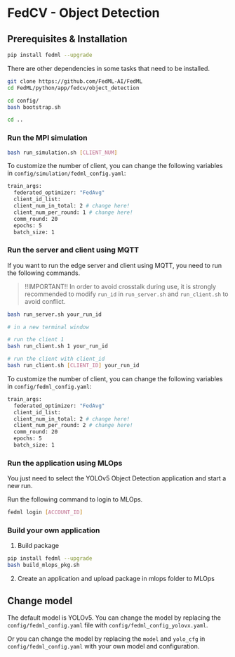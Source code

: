 # FedCV - Object Detection

## Prerequisites & Installation

```bash
pip install fedml --upgrade
```

There are other dependencies in some tasks that need to be installed.

```bash
git clone https://github.com/FedML-AI/FedML
cd FedML/python/app/fedcv/object_detection

cd config/
bash bootstrap.sh

cd ..
```

### Run the MPI simulation

```bash
bash run_simulation.sh [CLIENT_NUM]
```

To customize the number of client, you can change the following variables in `config/simulation/fedml_config.yaml`:

```bash
train_args:
  federated_optimizer: "FedAvg"
  client_id_list:
  client_num_in_total: 2 # change here!
  client_num_per_round: 1 # change here!
  comm_round: 20
  epochs: 5
  batch_size: 1
```

### Run the server and client using MQTT

If you want to run the edge server and client using MQTT, you need to run the following commands.

> !!IMPORTANT!! In order to avoid crosstalk during use, it is strongly recommended to modify `run_id` in `run_server.sh` and `run_client.sh` to avoid conflict.

```bash
bash run_server.sh your_run_id

# in a new terminal window

# run the client 1
bash run_client.sh 1 your_run_id

# run the client with client_id
bash run_client.sh [CLIENT_ID] your_run_id
```

To customize the number of client, you can change the following variables in `config/fedml_config.yaml`:

```bash
train_args:
  federated_optimizer: "FedAvg"
  client_id_list:
  client_num_in_total: 2 # change here!
  client_num_per_round: 2 # change here!
  comm_round: 20
  epochs: 5
  batch_size: 1
```

### Run the application using MLOps

You just need to select the YOLOv5 Object Detection application and start a new run.

Run the following command to login to MLOps.

```bash
fedml login [ACCOUNT_ID]
```

### Build your own application

1. Build package

```bash
pip install fedml --upgrade
bash build_mlops_pkg.sh
```

2. Create an application and upload package in mlops folder to MLOps

## Change model

The default model is YOLOv5. You can change the model by replacing the `config/fedml_config.yaml` file with `config/fedml_config_yolovx.yaml`.

Or you can change the model by replacing the `model` and `yolo_cfg` in `config/fedml_config.yaml` with your own model and configuration.
